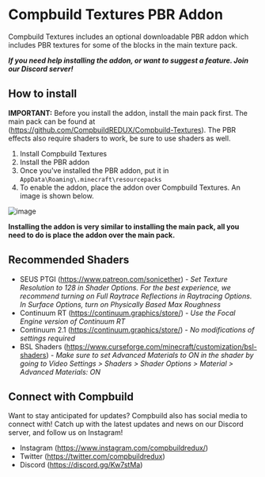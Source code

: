 # Compbuild Textures PBR Addon

Compbuild Textures includes an optional downloadable PBR addon which includes PBR textures for some of the blocks in the main texture pack. 

***If you need help installing the addon, or want to suggest a feature. Join our Discord server!***

## How to install

**IMPORTANT:** Before you install the addon, install the main pack first. The main pack can be found at (https://github.com/CompbuildREDUX/Compbuild-Textures). The PBR effects also require shaders to work, be sure to use shaders as well. 

1. Install Compbuild Textures
2. Install the PBR addon
3. Once you've installed the PBR addon, put it in `AppData\Roaming\.minecraft\resourcepacks`
4. To enable the addon, place the addon over Compbuild Textures. An image is shown below.

![image](https://user-images.githubusercontent.com/59810988/123563902-d981a180-d77c-11eb-9200-3d8509b9f53a.png)


**Installing the addon is very similar to installing the main pack, all you need to do is place the addon over the main pack.**

## Recommended Shaders

+ SEUS PTGI (https://www.patreon.com/sonicether) - *Set Texture Resolution to 128 in Shader Options. For the best experience, we recommend turning on Full Raytrace Reflections in Raytracing Options. In Surface Options, turn on Physically Based Max Roughness*
+ Continuum RT (https://continuum.graphics/store/) - *Use the Focal Engine version of Continuum RT*
+ Continuum 2.1 (https://continuum.graphics/store/) - *No modifications of settings required*
+ BSL Shaders (https://www.curseforge.com/minecraft/customization/bsl-shaders) - *Make sure to set Advanced Materials to ON in the shader by going to Video Settings > Shaders > Shader Options > Material > Advanced Materials: ON*

## Connect with Compbuild

Want to stay anticipated for updates? Compbuild also has social media to connect with! Catch up with the latest updates and news on our Discord server, and follow us on Instagram!

+ Instagram (https://www.instagram.com/compbuildredux/)
+ Twitter (https://twitter.com/compbuildredux)
+ Discord (https://discord.gg/Kw7stMa)
